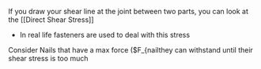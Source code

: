 If you draw your shear line at the joint between two parts, you can look at the [[Direct Shear Stress]]
- In real life fasteners are used to deal with this stress

Consider Nails that have a max force ($F_{nailthey can withstand until their shear stress is too much
